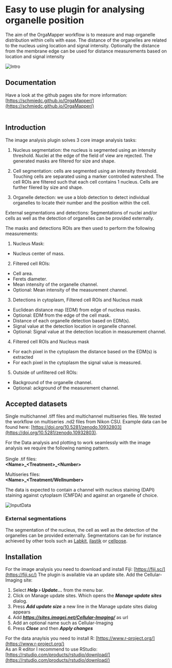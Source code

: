 # Easy to use plugin for analysing organelle position

The aim of the OrgaMapper workflow is to measure and map organelle distribution within cells with ease. The distance of the organelles are related to the nucleus using location and signal intensity. Optionally the distance from the membrane edge can be used for distance measurements based on location and signal intensity 

<img src="https://schmiedc.github.io/OrgaMapper/images/OrgaMapperIntro.png" alt="Intro" class="inline"/>


## Documentation
Have a look at the github pages site for more information:<br>
[https://schmiedc.github.io/OrgaMapper/](https://schmiedc.github.io/OrgaMapper/)
<br/>
<br/>

## Introduction
The image analysis plugin solves 3 core image analysis tasks:

1. Nucleus segmentation: the nucleus is segmented using an intensity threshold.
Nuclei at the edge of the field of view are rejected.
The generated masks are filtered for size and shape.

2. Cell segmentation: cells are segmented using an intensity threshold.
Touching cells are separated using a marker controlled watershed.
The cell ROIs are filtered such that each cell contains 1 nucleus.
Cells are further filered by size and shape.

3. Organelle detection: we use a blob detection to detect individual organelles to locate their number and the position within the cell.

External segmentations and detections: Segmentations of nuclei and/or cells as well as the detection of organelles can be provided externally. 

The masks and detections ROIs are then used to perform the following measurements:

1. Nucleus Mask:
  - Nucleus center of mass.

2. Filtered cell ROIs:
  - Cell area.
  - Ferets diameter.
  - Mean intensity of the organelle channel.
  - Optional: Mean intensity of the measurement channel.

3. Detections in cytoplasm, Filtered cell ROIs and Nucleus mask
  - Euclidean distance map (EDM) from edge of nucleus masks.
  - Optional: EDM from the edge of the cell mask.
  - Distance of each organelle detection based on EDM(s).
  - Signal value at the detection location in organelle channel.
  - Optional: Signal value at the detection location in measurement channel.

4. Filtered cell ROIs and Nucleus mask
  - For each pixel in the cytoplasm the distance based on the EDM(s) is extracted
  - For each pixel in the cytoplasm the signal value is measured.

5. Outside of unfiltered cell ROIs:
  - Background of the organelle channel.
  - Optional:  ackground of the measurement channel.

## Accepted datasets

Single multichannel .tiff files and multichannel multiseries files. We tested the workflow on multiseries .nd2 files from Nikon CSU. Example data can be found here: [https://doi.org/10.5281/zenodo.10932803](https://doi.org/10.5281/zenodo.10932803).

For the Data analysis and plotting to work seamlessly with the image analysis we require the following naming pattern.<br>
<br>
Single .tif files:<br>
**\<Name\>\_\<Treatment\>\_\<Number\>**

Multiseries files:<br>
**\<Name\>\_\<Treatment/Wellnumber\>**

The data is expected to contain a channel with nucleus staining (DAPI) staining against cytoplasm (CMFDA) and against an organelle of choice.

<img src="https://schmiedc.github.io/OrgaMapper/images/OrgaMapperInput.png" alt="InputData" class="inline"/>

### External segmentations

The segmentation of the nucleus, the cell as well as the detection of the organelles can be provided externally. Segmentations can be for instance achieved by other tools such as [Labkit](https://imagej.net/plugins/labkit/), [ilastik](https://www.ilastik.org/) or [cellpose](https://www.cellpose.org/).


## Installation

For the image analysis you need to download and install Fiji: [https://fiji.sc/](https://fiji.sc/)
The plugin is available via an update site. Add the Cellular-Imaging site:

1. Select **_Help  › Update...</strong>_** from the menu bar.
2. Click on Manage update sites. Which opens the **_Manage update sites_** dialog.
3. Press **_Add update size_** a new line in the Manage update sites dialog appears
4. Add **_https://sites.imagej.net/Cellular-Imaging/_** as url
5. Add an optional name such as Cellular-Imaging
6. Press **_Close_** and then **_Apply changes_**

For the data anaylsis you need to install R: [https://www.r-project.org/](https://www.r-project.org/)<br>
As an R editor I recommend to use RStudio: [https://rstudio.com/products/rstudio/download/](https://rstudio.com/products/rstudio/download/)
